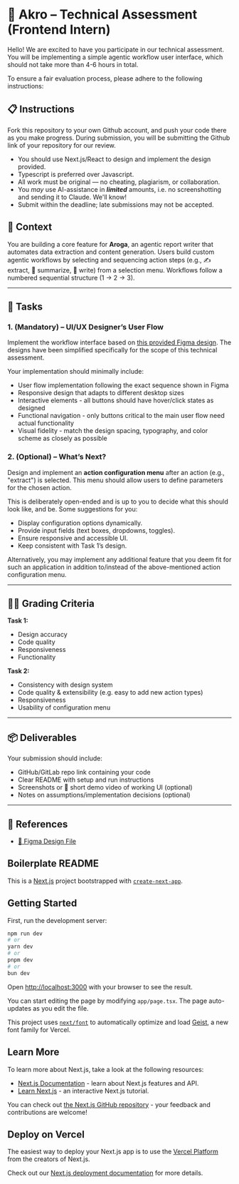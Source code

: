 # 🚀 Akro – Technical Assessment (Frontend Intern)

Hello! We are excited to have you participate in our technical assessment. You will be implementing a simple agentic workflow user interface, which should not take more than 4-6 hours in total.

To ensure a fair evaluation process, please adhere to the following instructions:

## 📋 Instructions

Fork this repository to your own Github account, and push your code there as you make progress.
During submission, you will be submitting the Github link of your repository for our review.

- You should use Next.js/React to design and implement the design provided.
- Typescript is preferred over Javascript.
- All work must be original — no cheating, plagiarism, or collaboration.
- You _may_ use AI-assistance in **_limited_** amounts, i.e. no screenshotting and sending it to Claude. We'll know!
- Submit within the deadline; late submissions may not be accepted.


## 📖 Context
You are building a core feature for **Aroga**, an agentic report writer that automates data extraction and content generation.
Users build custom agentic workflows by selecting and sequencing action steps (e.g., ✍️ extract, 📑 summarize, 📝 write) from a selection menu.
Workflows follow a numbered sequential structure (1 → 2 → 3).

---

## 📝 Tasks

### 1. **(Mandatory) – UI/UX Designer’s User Flow**
Implement the workflow interface based on [this provided Figma design](https://www.figma.com/design/27O0Ob2aNVVTYFXzObHpc3/Frontend-Dev-Technical-Assessment?node-id=0-1&t=xv3EUT8elsW6ZZna-1).
The designs have been simplified specifically for the scope of this technical assessment.

Your implementation should minimally include:

- User flow implementation following the exact sequence shown in Figma
- Responsive design that adapts to different desktop sizes
- Interactive elements - all buttons should have hover/click states as designed
- Functional navigation - only buttons critical to the main user flow need actual functionality
- Visual fidelity - match the design spacing, typography, and color scheme as closely as possible

### 2. **(Optional) – What’s Next?**
Design and implement an **action configuration menu** after an action (e.g., "extract") is selected.
This menu should allow users to define parameters for the chosen action.

This is deliberately open-ended and is up to you to decide what this should look like, and be.
Some suggestions for you:
- Display configuration options dynamically.
- Provide input fields (text boxes, dropdowns, toggles).
- Ensure responsive and accessible UI.
- Keep consistent with Task 1’s design.

Alternatively, you may implement any additional feature that you deem fit for such an application in addition to/instead of the above-mentioned action configuration menu.


---

## 🧑‍⚖️ Grading Criteria
**Task 1:**
- Design accuracy
- Code quality
- Responsiveness
- Functionality

**Task 2:**
- Consistency with design system
- Code quality & extensibility (e.g. easy to add new action types)
- Responsiveness
- Usability of configuration menu

---

## 📦 Deliverables
Your submission should include:

- GitHub/GitLab repo link containing your code
- Clear README with setup and run instructions
- Screenshots or 🎥 short demo video of working UI (optional)
- Notes on assumptions/implementation decisions (optional)

---

## 🔗 References
- [🎨 Figma Design File](https://www.figma.com/design/27O0Ob2aNVVTYFXzObHpc3/Frontend-Dev-Technical-Assessment?node-id=0-1&t=xv3EUT8elsW6ZZna-1)

##
## Boilerplate README

This is a [Next.js](https://nextjs.org) project bootstrapped with [`create-next-app`](https://nextjs.org/docs/app/api-reference/cli/create-next-app).

## Getting Started

First, run the development server:

```bash
npm run dev
# or
yarn dev
# or
pnpm dev
# or
bun dev
```

Open [http://localhost:3000](http://localhost:3000) with your browser to see the result.

You can start editing the page by modifying `app/page.tsx`. The page auto-updates as you edit the file.

This project uses [`next/font`](https://nextjs.org/docs/app/building-your-application/optimizing/fonts) to automatically optimize and load [Geist](https://vercel.com/font), a new font family for Vercel.

## Learn More

To learn more about Next.js, take a look at the following resources:

- [Next.js Documentation](https://nextjs.org/docs) - learn about Next.js features and API.
- [Learn Next.js](https://nextjs.org/learn) - an interactive Next.js tutorial.

You can check out [the Next.js GitHub repository](https://github.com/vercel/next.js) - your feedback and contributions are welcome!

## Deploy on Vercel

The easiest way to deploy your Next.js app is to use the [Vercel Platform](https://vercel.com/new?utm_medium=default-template&filter=next.js&utm_source=create-next-app&utm_campaign=create-next-app-readme) from the creators of Next.js.

Check out our [Next.js deployment documentation](https://nextjs.org/docs/app/building-your-application/deploying) for more details.
